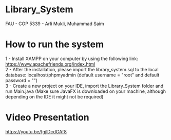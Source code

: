 # Library_System

FAU - COP 5339 - Arli Mukli, Muhammad Saim

# How to run the system

  1 - Install XAMPP on your computer by using the following link: https://www.apachefriends.org/index.html <br />
  2 - After the installation, please import the library_system.sql to the local database: localhost/phpmyadmin (default username = "root" and default password = "") <br />
  3 - Create a new project on your IDE, import the Library_System folder and run Main.java (Make sure JavaFX is downloaded on your machine, although depending on the IDE it might not be required) <br />
  
# Video Presentation
  https://youtu.be/fgjlDcdGAf8
